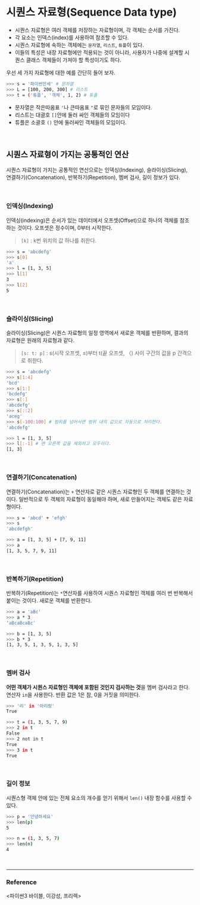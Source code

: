 # 시퀀스 자료형(Sequence Data type)

- 시퀀스 자료형은 여러 객체를 저장하는 자료형이며, 각 객체는 순서를 가진다.
- 각 요소는 인덱스(index)를 사용하여 참조할 수 있다.
- 시퀀스 자료형에 속하는 객체에는 `문자열`, `리스트`, `튜플`이 있다.
- 이들의 특성은 내장 자료형에만 적용되는 것이 아니라, 사용자가 나중에 설계할 시퀀스 클래스 객체들이 가져야 할 특성이기도 하다.

우선 세 가지 자료형에 대한 예를 간단히 들어 보자.

```bash
>>> s = '파이썬만세' # 문자열
>>> L = [100, 200, 300] # 리스트
>>> t = ('튜플', '객체', 1, 2) # 튜플
```

- 문자열은 작은따옴표 `'`나 큰따옴표 `"`로 묶인 문자들의 모임이다.
- 리스트는 대괄호 `[]`안에 둘러 싸인 객체들의 모임이다
- 튜플은 소괄호 `()` 안에 둘러싸인 객체들의 모임이다.

<br>

## 시퀀스 자료형이 가지는 공통적인 연산

시퀀스 자료형이 가지는 공통적인 연산으로는 인덱싱(Indexing), 슬라이싱(Slicing), 연결하기(Concatenation), 반복하기(Repetition), 멤버 검사, 길이 정보가 있다.

<br>

### 인덱싱(Indexing)

인덱싱(indexing)은 순서가 있는 데이터에서 오프셋(Offset)으로 하나의 객체를 참조하는 것이다. 오프셋은 정수이며, 0부터 시작한다.

> `[k]` : k번 위치의 값 하나를 취한다.
> 

```bash
>>> s = 'abcdefg'
>>> s[0]
'a'
>>> l = [1, 3, 5]
>>> l[1]
3
>>> l[2]
5
```

<br>

### 슬라이싱(Slicing)

슬라이싱(Slicing)은 시퀀스 자료형의 일정 영역에서 새로운 객체를 반환하며, 결과의 자료형은 원래의 자료형과 같다.

> `[s: t: p]` : s(시작 오프셋, ≤)부터 t(끝 오프셋, 〈) 사이 구간의 값을 p 간격으로 취한다.
> 

```bash
>>> s = 'abcdefg'
>>> s[1:4]
'bcd'
>>> s[1:]
'bcdefg'
>>> s[:]
'abcdefg'
>>> s[::2]
'aceg'
>>> s[-100:100] # 범위를 넘어서면 범위 내의 값으로 자동으로 처리한다.
'abcdefg'

>>> l = [1, 3, 5]
>>> l[:-1] # 맨 오른쪽 값을 제외하고 모두이다.
[1, 3]
```

<br>

### 연결하기(Concatenation)

연결하기(Concatenation)는 `+` 연산자로 같은 시퀀스 자료형인 두 객체를 연결하는 것이다. 일반적으로 두 객체의 자료형이 동일해야 하며, 새로 만들어지는 객체도 같은 자료형이다.  

```bash
>>> s = 'abcd' + 'efgh'
>>> s
'abcdefgh'

>>> a = [1, 3, 5] + [7, 9, 11]
>>> a
[1, 3, 5, 7, 9, 11]
```

<br>

### 반복하기(Repetition)

반복하기(Repetition)는 `*`연산자를 사용하여 시퀀스 자료형인 객체를 여러 번 반복해서 붙이는 것이다. 새로운 객체를 반환한다. 

```bash
>>> a = 'aBc'
>>> a * 3
'aBcaBcaBc'

>>> b = [1, 3, 5]
>>> b * 3
[1, 3, 5, 1, 3, 5, 1, 3, 5]
```

<br>

### 멤버 검사

**어떤 객체가 시퀀스 자료형인 객체에 포함된 것인지 검사하는 것**을 멤버 검사라고 한다. 연산자 `in`을 사용한다. 반환 값은 1은 참, 0을 거짓을 의미한다. 

```bash
>>> '리' in '아리랑'
True

>>> t = (1, 3, 5, 7, 9)
>>> 2 in t
False
>>> 2 not in t
True
>>> 3 in t
True
```

<br>

### 길이 정보

시퀀스형 객체 안에 있는 전체 요소의 개수를 얻기 위해서 `len()` 내장 함수를 사용할 수 있다.

```bash
>>> p = '안녕하세요'
>>> len(p)
5

>>> n = (1, 3, 5, 7)
>>> len(n)
4
```

<br>

---

### Reference

<파이썬3 바이블, 이강성, 프리렉>
